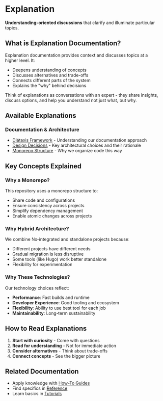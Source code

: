 # Explanation

**Understanding-oriented discussions** that clarify and illuminate particular topics.

## What is Explanation Documentation?

Explanation documentation provides context and discusses topics at a higher level. It:

- Deepens understanding of concepts
- Discusses alternatives and trade-offs
- Connects different parts of the system
- Explains the "why" behind decisions

Think of explanations as conversations with an expert - they share insights, discuss options, and help you understand not just what, but why.

## Available Explanations

### Documentation & Architecture

- [Diátaxis Framework](./diataxis-framework.md) - Understanding our documentation approach
- [Design Decisions](./design-decisions.md) - Key architectural choices and their rationale
- [Monorepo Structure](./monorepo-structure.md) - Why we organize code this way

## Key Concepts Explained

### Why a Monorepo?

This repository uses a monorepo structure to:

- Share code and configurations
- Ensure consistency across projects
- Simplify dependency management
- Enable atomic changes across projects

### Why Hybrid Architecture?

We combine Nx-integrated and standalone projects because:

- Different projects have different needs
- Gradual migration is less disruptive
- Some tools (like Hugo) work better standalone
- Flexibility for experimentation

### Why These Technologies?

Our technology choices reflect:

- **Performance**: Fast builds and runtime
- **Developer Experience**: Good tooling and ecosystem
- **Flexibility**: Ability to use best tool for each job
- **Maintainability**: Long-term sustainability

## How to Read Explanations

1. **Start with curiosity** - Come with questions
2. **Read for understanding** - Not for immediate action
3. **Consider alternatives** - Think about trade-offs
4. **Connect concepts** - See the bigger picture

## Related Documentation

- Apply knowledge with [How-To Guides](../how-to/)
- Find specifics in [Reference](../reference/)
- Learn basics in [Tutorials](../tutorials/)
